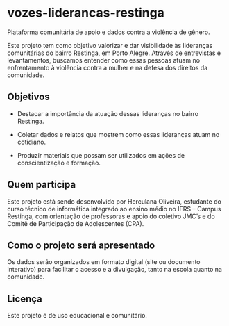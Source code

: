 # vozes-liderancas-restinga
Plataforma comunitária de apoio e dados contra a violência de gênero.

Este projeto tem como objetivo valorizar e dar visibilidade às lideranças comunitárias do bairro Restinga, em Porto Alegre. Através de entrevistas e levantamentos, buscamos entender como essas pessoas atuam no enfrentamento à violência contra a mulher e na defesa dos direitos da comunidade.

## Objetivos

- Destacar a importância da atuação dessas lideranças no bairro Restinga.

- Coletar dados e relatos que mostrem como essas lideranças atuam no cotidiano.

- Produzir materiais que possam ser utilizados em ações de conscientização e formação.

## Quem participa

Este projeto está sendo desenvolvido por Herculana Oliveira, estudante do curso técnico de informática integrado ao ensino médio no IFRS – Campus Restinga, com orientação de professoras e apoio do coletivo JMC’s e do Comitê de Participação de Adolescentes (CPA).

## Como o projeto será apresentado

Os dados serão organizados em formato digital (site ou documento interativo) para facilitar o acesso e a divulgação, tanto na escola quanto na comunidade.

## Licença

Este projeto é de uso educacional e comunitário.

